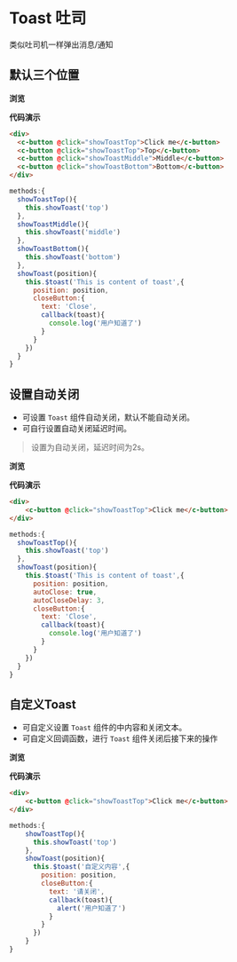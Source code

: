 # Toast 吐司

类似吐司机一样弹出消息/通知

## 默认三个位置

**浏览**

<ClientOnly>
<toast-demo></toast-demo>
</ClientOnly>

**代码演示**

```html
<div>
  <c-button @click="showToastTop">Click me</c-button>
  <c-button @click="showToastTop">Top</c-button>
  <c-button @click="showToastMiddle">Middle</c-button>
  <c-button @click="showToastBottom">Bottom</c-button>
</div>
```
```js
methods:{
  showToastTop(){
    this.showToast('top')
  },
  showToastMiddle(){
    this.showToast('middle')
  },
  showToastBottom(){
    this.showToast('bottom')
  },
  showToast(position){
    this.$toast('This is content of toast',{
      position: position,
      closeButton:{
        text: 'Close',
        callback(toast){
          console.log('用户知道了')
        }
      }
    })
  }
}
```

## 设置自动关闭

- 可设置 `Toast` 组件自动关闭，默认不能自动关闭。
- 可自行设置自动关闭延迟时间。

> 设置为自动关闭，延迟时间为2s。

**浏览**

<ClientOnly>
<toast-autc-demo></toast-autc-demo>
</ClientOnly>

**代码演示**

```html
<div>
    <c-button @click="showToastTop">Click me</c-button>
</div>
```

```js
methods:{
  showToastTop(){
    this.showToast('top')
  },
  showToast(position){
    this.$toast('This is content of toast',{
      position: position,
      autoClose: true,
      autoCloseDelay: 3,
      closeButton:{
        text: 'Close',
        callback(toast){
          console.log('用户知道了')
        }
      }
    })
  }
}
```

## 自定义Toast

- 可自定义设置 `Toast` 组件的中内容和关闭文本。
- 可自定义回调函数，进行 `Toast` 组件关闭后接下来的操作

**浏览**

<ClientOnly>
<toast-custom-demo></toast-custom-demo>
</ClientOnly>

**代码演示**

```html
<div>
    <c-button @click="showToastTop">Click me</c-button>
</div>
```

```js
methods:{
    showToastTop(){
      this.showToast('top')
    },
    showToast(position){
      this.$toast('自定义内容',{
        position: position,
        closeButton:{
          text: '请关闭',
          callback(toast){
            alert('用户知道了')
          }
        }
      })
    }
}
```




